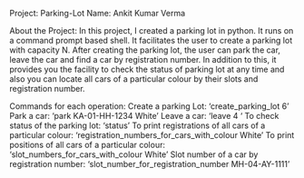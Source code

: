 Project: Parking-Lot
Name: Ankit Kumar Verma

About the Project:
In this project, I created a parking lot in python. It runs on a command prompt based shell. It facilitates the user to create a parking lot with capacity N.
After creating the parking lot, the user can park the car, leave the car and find a car by registration number. In addition to this, it provides you the facility to check the status of parking lot at any time and also you can locate all cars of a particular colour by their slots and registration number.

Commands for each operation:
Create a parking Lot: ‘create_parking_lot 6’
Park a car: ‘park KA-01-HH-1234 White’
Leave a car: ‘leave 4 ‘
To check status of the parking lot: ‘status’
To print registrations of all cars of a particular colour: ‘registration_numbers_for_cars_with_colour White’
To print positions of all cars of a particular colour: ‘slot_numbers_for_cars_with_colour White’
Slot number of a car by registration number: ‘slot_number_for_registration_number MH-04-AY-1111’
